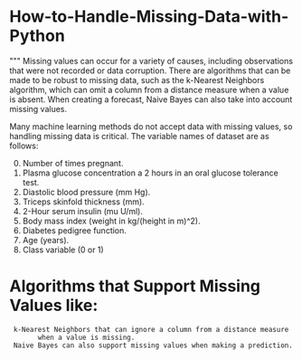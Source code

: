 # How-to-Handle-Missing-Data-with-Python
"""
Missing values can occur for a variety of causes, including observations
that were not recorded or data corruption. There are algorithms that can be 
made to be robust to missing data, such as the k-Nearest Neighbors algorithm,
which can omit a column from a distance measure when a value is absent. When
creating a forecast, Naive Bayes can also take into account missing values.

Many machine learning methods do not accept data with missing values, so
 handling missing data is critical.
  The variable names of dataset are as follows:

0. Number of times pregnant.
1. Plasma glucose concentration a 2 hours in an oral glucose tolerance test.
2. Diastolic blood pressure (mm Hg).
3. Triceps skinfold thickness (mm).
4. 2-Hour serum insulin (mu U/ml).
5. Body mass index (weight in kg/(height in m)^2).
6. Diabetes pedigree function.
7. Age (years).
8. Class variable (0 or 1)
# Algorithms that Support Missing Values like:
     k-Nearest Neighbors that can ignore a column from a distance measure
           when a value is missing. 
     Naive Bayes can also support missing values when making a prediction.
